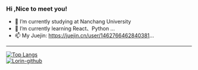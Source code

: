 ### Hi ,Nice to meet you!
- 🔭 I’m currently studying at  Nanchang University
- 🌱 I’m currently learning React、Python ...
- 📫 My Juejin: https://juejin.cn/user/1462766462840381...
<hr>

[![Top Langs](https://github-readme-stats.vercel.app/api/top-langs/?username=starr-starr)](https://github.com/anuraghazra/github-readme-stats)<br>
[![Lorin-github](https://github-readme-stats.vercel.app/api?username=starr-starr&show_icons=true&theme=tokyonight)](https://github.com/anuraghazra/github-readme-stats)


<!--
**starr-starr/starr-starr** is a ✨ _special_ ✨ repository because its `README.md` (this file) appears on your GitHub profile.

Here are some ideas to get you started:

- 🔭 I’m currently working on ...
- 🌱 I’m currently learning ...
- 👯 I’m looking to collaborate on ...
- 🤔 I’m looking for help with ...
- 💬 Ask me about ...
- 📫 How to reach me: ...
- 😄 Pronouns: ...
- ⚡ Fun fact: ...
-->
